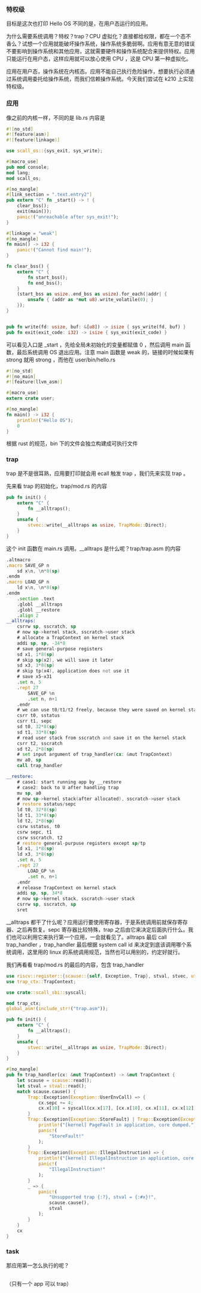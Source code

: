 ### 特权级

目标是这次也打印 Hello OS 不同的是，在用户态运行的应用。

为什么需要系统调用？特权？trap？CPU 虚拟化？直接都给权限，都在一个态不香么？试想一个应用就能破坏操作系统，操作系统多脆弱啊。应用有意无意的错误不要影响到操作系统和其他应用，这就需要硬件和操作系统配合来提供特权。应用只能运行在用户态，这样应用就可以放心使用 CPU ，这是 CPU 第一种虚拟化。

应用在用户态，操作系统在内核态。应用不能自己执行危险操作，想要执行必须通过系统调用委托给操作系统，而我们信赖操作系统。今天我们尝试在 k210 上实现特权级。

### 应用

像之前的内核一样，不同的是 lib.rs 内容是

```rust
#![no_std]
#![feature(asm)]
#![feature(linkage)]

use scall_os::{sys_exit, sys_write};

#[macro_use]
pub mod console;
mod lang;
mod scall_os;

#[no_mangle]
#[link_section = ".text.entry2"]
pub extern "C" fn _start() -> ! {
    clear_bss();
    exit(main());
    panic!("unreachable after sys_exit!");
}

#[linkage = "weak"]
#[no_mangle]
fn main() -> i32 {
    panic!("Cannot find main!");
}

fn clear_bss() {
    extern "C" {
        fn start_bss();
        fn end_bss();
    }
    (start_bss as usize..end_bss as usize).for_each(|addr| {
        unsafe { (addr as *mut u8).write_volatile(0); }
    });
}


pub fn write(fd: usize, buf: &[u8]) -> isize { sys_write(fd, buf) }
pub fn exit(exit_code: i32) -> isize { sys_exit(exit_code) }
```

可以看见入口是 _start ，先给全局未初始化的变量都赋值 0 ，然后调用 main 函数，最后系统调用 OS 退出应用。注意 main 函数是 weak 的，链接的时候如果有 strong 就用 strong ，而他在 user/bin/hello.rs

```rust
#![no_std]
#![no_main]
#![feature(llvm_asm)]

#[macro_use]
extern crate user;

#[no_mangle]
fn main() -> i32 {
    println!("Hello OS");
    0
}
```

根据 rust 的规范，bin 下的文件会独立构建成可执行文件

### trap

trap 是不是很耳熟，应用要打印就会用 ecall 触发 trap ，我们先来实现 trap 。

先来看 trap 的初始化，trap/mod.rs 的内容

```rust
pub fn init() {
    extern "C" {
        fn __alltraps();
    }
    unsafe {
        stvec::write(__alltraps as usize, TrapMode::Direct);
    }
}
```

这个 init 函数在 main.rs 调用。__alltraps 是什么呢？trap/trap.asm 的内容

```asm
.altmacro
.macro SAVE_GP n
    sd x\n, \n*8(sp)
.endm
.macro LOAD_GP n
    ld x\n, \n*8(sp)
.endm
    .section .text
    .globl __alltraps
    .globl __restore
    .align 2
__alltraps:
    csrrw sp, sscratch, sp
    # now sp->kernel stack, sscratch->user stack
    # allocate a TrapContext on kernel stack
    addi sp, sp, -34*8
    # save general-purpose registers
    sd x1, 1*8(sp)
    # skip sp(x2), we will save it later
    sd x3, 3*8(sp)
    # skip tp(x4), application does not use it
    # save x5~x31
    .set n, 5
    .rept 27
        SAVE_GP %n
        .set n, n+1
    .endr
    # we can use t0/t1/t2 freely, because they were saved on kernel stack
    csrr t0, sstatus
    csrr t1, sepc
    sd t0, 32*8(sp)
    sd t1, 33*8(sp)
    # read user stack from sscratch and save it on the kernel stack
    csrr t2, sscratch
    sd t2, 2*8(sp)
    # set input argument of trap_handler(cx: &mut TrapContext)
    mv a0, sp
    call trap_handler

__restore:
    # case1: start running app by __restore
    # case2: back to U after handling trap
    mv sp, a0
    # now sp->kernel stack(after allocated), sscratch->user stack
    # restore sstatus/sepc
    ld t0, 32*8(sp)
    ld t1, 33*8(sp)
    ld t2, 2*8(sp)
    csrw sstatus, t0
    csrw sepc, t1
    csrw sscratch, t2
    # restore general-purpuse registers except sp/tp
    ld x1, 1*8(sp)
    ld x3, 3*8(sp)
    .set n, 5
    .rept 27
        LOAD_GP %n
        .set n, n+1
    .endr
    # release TrapContext on kernel stack
    addi sp, sp, 34*8
    # now sp->kernel stack, sscratch->user stack
    csrrw sp, sscratch, sp
    sret

```

__alltraps 都干了什么呢？应用运行要使用寄存器，于是系统调用前就保存寄存器、之后再恢复。sepc 寄存器比较特殊，trap 之后由它来决定后面执行什么。我们也可以利用它来执行第一个应用，一会就看见了。alltraps 最后  call trap_handler ，trap_handler 最后根据 system call id 来决定到底该调用哪个系统调用，这里用的 linux 的系统调用规范，当然也可以用别的，约定好就行。

我们再看看 trap/mod.rs 的最后的内容，包含 trap_handler

```rust
use riscv::register::{scause::{self, Exception, Trap}, stval, stvec, utvec::TrapMode};
use trap_ctx::TrapContext;

use crate::scall_sbi::syscall;

mod trap_ctx;
global_asm!(include_str!("trap.asm"));

pub fn init() {
    extern "C" {
        fn __alltraps();
    }
    unsafe {
        stvec::write(__alltraps as usize, TrapMode::Direct);
    }
}

#[no_mangle]
pub fn trap_handler(cx: &mut TrapContext) -> &mut TrapContext {
    let scause = scause::read();
    let stval = stval::read();
    match scause.cause() {
        Trap::Exception(Exception::UserEnvCall) => {
            cx.sepc += 4;
            cx.x[10] = syscall(cx.x[17], [cx.x[10], cx.x[11], cx.x[12]]) as usize;
        }
        Trap::Exception(Exception::StoreFault) | Trap::Exception(Exception::StorePageFault) => {
            println!("[kernel] PageFault in application, core dumped.");
            panic!(
                "StoreFault!"
            );
        }
        Trap::Exception(Exception::IllegalInstruction) => {
            println!("[kernel] IllegalInstruction in application, core dumped.");
            panic!(
                "IllegalInstruction!"
            );
        }
        _ => {
            panic!(
                "Unsupported trap {:?}, stval = {:#x}!",
                scause.cause(),
                stval
            );
        }
    }
    cx
}
```

### task

那应用第一怎么执行的呢？

## 

（只有一个 app 可以 trap）